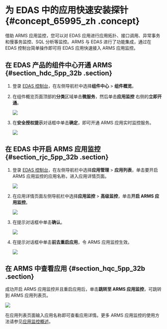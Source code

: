 # 为 EDAS 中的应用快速安装探针 {#concept_65995_zh .concept}

借助 ARMS 应用监控，您可以对 EDAS 应用进行应用拓扑、接口调用、异常事务和慢事务监控、SQL 分析等监控。ARMS 与 EDAS 进行了功能集成，通过在 EDAS 控制台简单操作即可将 EDAS 应用快速接入 ARMS 应用监控。

## 在 EDAS 产品的组件中心开通 ARMS {#section_hdc_5pp_32b .section}

1.  登录 [EDAS 控制台](https://edas.console.aliyun.com/#/home)，在左侧导航栏中选择**组件中心** \> **组件概览**。
2.  在组件概览页面顶部的**分类**区域单击**微服务**，然后单击**应用监控** 右侧的**立即开通**。

    ![](http://static-aliyun-doc.oss-cn-hangzhou.aliyuncs.com/assets/img/152234/156756498443112_zh-CN.png)

3.  在**安全授权提示**对话框中单击**确定**，即可开通 ARMS 应用实时监控服务。

    ![](http://static-aliyun-doc.oss-cn-hangzhou.aliyuncs.com/assets/img/152234/156756498443113_zh-CN.png)


## 在 EDAS 中开启 ARMS 应用监控 {#section_rjc_5pp_32b .section}

1.  登录 [EDAS 控制台](https://edas.console.aliyun.com/#/home)，在左侧导航栏中选择**应用管理** \> **应用列表**，单击要开启 ARMS 应用监控的应用名称，进入应用详情页面。

    ![](http://static-aliyun-doc.oss-cn-hangzhou.aliyuncs.com/assets/img/152234/156756498443114_zh-CN.png)

2.  在应用详情页面左侧导航栏中选择**应用监控** \> **高级监控**，单击**开启 ARMS 应用监控**。

    ![](http://static-aliyun-doc.oss-cn-hangzhou.aliyuncs.com/assets/img/152234/156756498543115_zh-CN.png)

3.  在提示对话框中单击**确认**。

    ![](http://static-aliyun-doc.oss-cn-hangzhou.aliyuncs.com/assets/img/152234/156756498543116_zh-CN.png)

4.  在提示对话框中单击**前去重启应用**，令 ARMS 应用监控生效。

    ![](http://static-aliyun-doc.oss-cn-hangzhou.aliyuncs.com/assets/img/152234/156756498543117_zh-CN.png)


## 在 ARMS 中查看应用 {#section_hqc_5pp_32b .section}

成功开启 ARMS 应用监控并且重启应用后，单击**跳转至 ARMS 应用监控**，可跳转到 ARMS 应用列表页。

![](http://static-aliyun-doc.oss-cn-hangzhou.aliyuncs.com/assets/img/152234/156756498543118_zh-CN.png)

在应用列表页面输入应用名称即可查看应用详情。更多 ARMS 应用监控的使用方法请参见[应用监控概述](intl.zh-CN/应用监控/应用监控概述.md#)。

